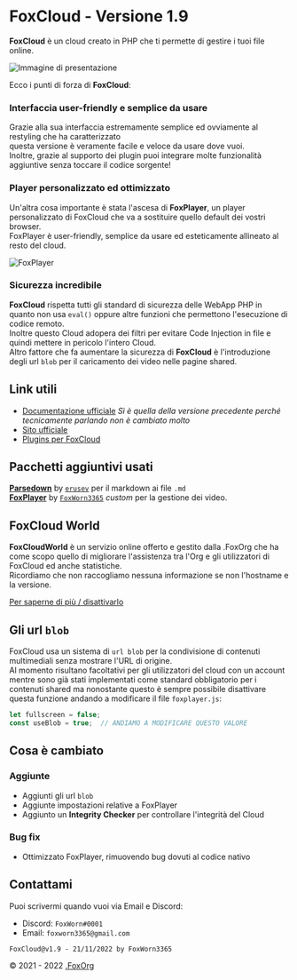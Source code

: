 # FoxCloud - Versione 1.9
**FoxCloud** è un cloud creato in PHP che ti permette di gestire i tuoi file online.<br>

![Immagine di presentazione](https://i.imgur.com/IjGXDWS.png)

Ecco i punti di forza di **FoxCloud**:

### Interfaccia user-friendly e semplice da usare
Grazie alla sua interfaccia estremamente semplice ed ovviamente al restyling che ha caratterizzato<br>questa versione è veramente facile e veloce da usare dove vuoi.<br>
Inoltre, grazie al supporto dei plugin puoi integrare molte funzionalità aggiuntive senza toccare il codice sorgente!<br>

### Player personalizzato ed ottimizzato
Un'altra cosa importante è stata l'ascesa di **FoxPlayer**, un player personalizzato di FoxCloud che va a sostituire quello default dei vostri browser.<br>
FoxPlayer è user-friendly, semplice da usare ed esteticamente allineato al resto del cloud.

![FoxPlayer](https://i.imgur.com/ydDC2IH.png)

### Sicurezza incredibile
**FoxCloud** rispetta tutti gli standard di sicurezza delle WebApp PHP in quanto non usa `eval()` oppure altre funzioni che permettono l'esecuzione di codice remoto.<br>
Inoltre questo Cloud adopera dei filtri per evitare Code Injection in file e quindi mettere in pericolo l'intero Cloud.<br>
Altro fattore che fa aumentare la sicurezza di **FoxCloud** è l'introduzione degli url `blob` per il caricamento dei video nelle pagine shared.<br>

## Link utili
-  [Documentazione ufficiale](https://github.com/FoxWorn3365/Cloud/wiki/v1.7)   *Sì è quella della versione precedente perché tecnicamente parlando non è cambiato molto*
-  [Sito ufficiale](https://foxcloud.fcosma.it/)
-  [Plugins per FoxCloud](https://github.com/FoxWorn3365/Cloud/blob/v1.9/plugins.md)

## Pacchetti aggiuntivi usati
[**Parsedown**](https://github.com/erusev/parsedown) by [`erusev`](https://github.com/erusev) per il markdown ai file `.md`<br>
[**FoxPlayer**](https://github.com/FoxWorn3365/FoxPlayer) by [`FoxWorn3365`](https://github.com/FoxWorn3365) *custom* per la gestione dei video.

## FoxCloud World
**FoxCloudWorld** è un servizio online offerto e gestito dalla .FoxOrg che ha come scopo quello di migliorare l'assistenza tra l'Org e gli utilizzatori di FoxCloud ed anche statistiche.<br>
Ricordiamo che non raccogliamo nessuna informazione se non l'hostname e la versione.<br>

[Per saperne di più / disattivarlo](https://github.com/FoxWorn3365/Cloud/blob/v1.9/protected/config/FoxCloudWorld_INFO.md)

## Gli url `blob`
FoxCloud usa un sistema di `url blob` per la condivisione di contenuti multimediali senza mostrare l'URL di origine.<br>
Al momento risultano facoltativi per gli utilizzatori del cloud con un account mentre sono già stati implementati come standard obbligatorio per i contenuti shared ma nonostante questo è sempre possibile disattivare questa funzione andando a modificare il file `foxplayer.js`:
```js
let fullscreen = false;
const useBlob = true;  // ANDIAMO A MODIFICARE QUESTO VALORE
```

## Cosa è cambiato
### Aggiunte
- Aggiunti gli url `blob`
- Aggiunte impostazioni relative a FoxPlayer
- Aggiunto un **Integrity Checker** per controllare l'integrità del Cloud
### Bug fix
- Ottimizzato FoxPlayer, rimuovendo bug dovuti al codice nativo

## Contattami
Puoi scrivermi quando vuoi via Email e Discord:
- Discord: `FoxWorn#0001`
- Email: `foxworn3365@gmail.com`


`FoxCloud@v1.9 - 21/11/2022 by FoxWorn3365`

&copy; 2021 - 2022 [.FoxOrg](https://foxorg.fcosma.it/)

